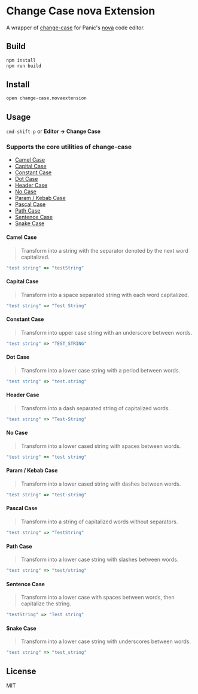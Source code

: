 # Change Case nova Extension

A wrapper of [change-case](https://github.com/blakeembrey/change-case) for Panic's [nova](https://nova.app) code editor.

## Build

```bash
npm install
npm run build
```

## Install

```bash
open change-case.novaextension
```

## Usage

`cmd-shift-p` or **Editor -> Change Case**

### Supports the core utilities of change-case

- [Camel Case](#camel-case)
- [Capital Case](#capital-case)
- [Constant Case](#constant-case)
- [Dot Case](#dot-case)
- [Header Case](#header-case)
- [No Case](#no-case)
- [Param / Kebab Case](#param-/-kebab-case)
- [Pascal Case](#pascal-case)
- [Path Case](#path-case)
- [Sentence Case](#sentence-case)
- [Snake Case](#snake-case)

#### Camel Case

> Transform into a string with the separator denoted by the next word capitalized.

```js
"test string" => "testString"
```

#### Capital Case

> Transform into a space separated string with each word capitalized.

```js
"test string" => "Test String"
```

#### Constant Case

> Transform into upper case string with an underscore between words.

```js
"test string" => "TEST_STRING"
```

#### Dot Case

> Transform into a lower case string with a period between words.

```js
"test string" => "test.string"
```

#### Header Case

> Transform into a dash separated string of capitalized words.

```js
"test string" => "Test-String"
```

#### No Case

> Transform into a lower cased string with spaces between words.

```js
"test string" => "test string"
```

#### Param / Kebab Case

> Transform into a lower cased string with dashes between words.

```js
"test string" => "test-string"
```

#### Pascal Case

> Transform into a string of capitalized words without separators.

```js
"test string" => "TestString"
```

#### Path Case

> Transform into a lower case string with slashes between words.

```js
"test string" => "test/string"
```

#### Sentence Case

> Transform into a lower case with spaces between words, then capitalize the string.

```js
"testString" => "Test string"
```

#### Snake Case

> Transform into a lower case string with underscores between words.

```js
"test string" => "test_string"
```

## License

MIT
